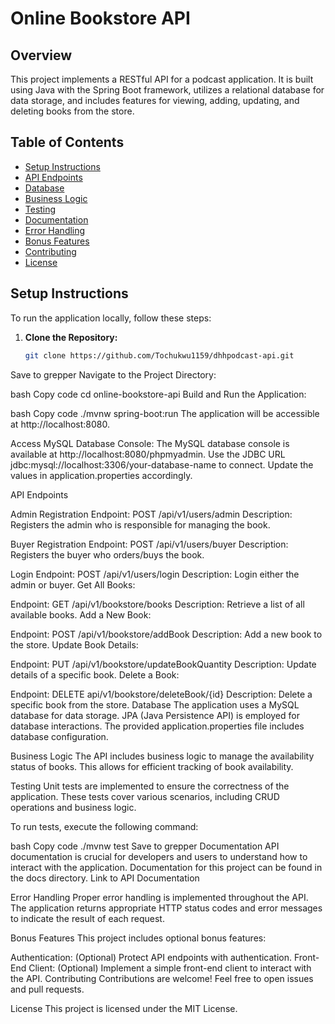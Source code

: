 # Online Bookstore API

## Overview
This project implements a RESTful API for a podcast application. It is built using Java with the Spring Boot framework, utilizes a relational database for data storage, and includes features for viewing, adding, updating, and deleting books from the store.

## Table of Contents
- [Setup Instructions](#setup-instructions)
- [API Endpoints](#api-endpoints)
- [Database](#database)
- [Business Logic](#business-logic)
- [Testing](#testing)
- [Documentation](#documentation)
- [Error Handling](#error-handling)
- [Bonus Features](#bonus-features)
- [Contributing](#contributing)
- [License](#license)

## Setup Instructions
To run the application locally, follow these steps:

1. **Clone the Repository:**
   ```bash
   git clone https://github.com/Tochukwu1159/dhhpodcast-api.git
Save to grepper
Navigate to the Project Directory:

bash
Copy code
cd online-bookstore-api
Build and Run the Application:

bash
Copy code
./mvnw spring-boot:run
The application will be accessible at http://localhost:8080.

Access MySQL Database Console:
The MySQL database console is available at http://localhost:8080/phpmyadmin. Use the JDBC URL jdbc:mysql://localhost:3306/your-database-name to connect. Update the values in application.properties accordingly.

API Endpoints

Admin Registration
Endpoint: POST /api/v1/users/admin
Description: Registers the admin who is responsible for managing the book.

Buyer Registration
Endpoint: POST /api/v1/users/buyer
Description: Registers the buyer who orders/buys the book.

Login
Endpoint: POST /api/v1/users/login
Description: Login either the admin or buyer.
Get All Books:

Endpoint: GET /api/v1/bookstore/books
Description: Retrieve a list of all available books.
Add a New Book:

Endpoint: POST /api/v1/bookstore/addBook
Description: Add a new book to the store.
Update Book Details:

Endpoint: PUT /api/v1/bookstore/updateBookQuantity
Description: Update details of a specific book.
Delete a Book:

Endpoint: DELETE api/v1/bookstore/deleteBook/{id}
Description: Delete a specific book from the store.
Database
The application uses a MySQL database for data storage. JPA (Java Persistence API) is employed for database interactions. The provided application.properties file includes database configuration.

Business Logic
The API includes business logic to manage the availability status of books. This allows for efficient tracking of book availability.

Testing
Unit tests are implemented to ensure the correctness of the application. These tests cover various scenarios, including CRUD operations and business logic.

To run tests, execute the following command:

bash
Copy code
./mvnw test
Save to grepper
Documentation
API documentation is crucial for developers and users to understand how to interact with the application. Documentation for this project can be found in the docs directory. Link to API Documentation

Error Handling
Proper error handling is implemented throughout the API. The application returns appropriate HTTP status codes and error messages to indicate the result of each request.

Bonus Features
This project includes optional bonus features:

Authentication: (Optional) Protect API endpoints with authentication.
Front-End Client: (Optional) Implement a simple front-end client to interact with the API.
Contributing
Contributions are welcome! Feel free to open issues and pull requests.

License
This project is licensed under the MIT License.